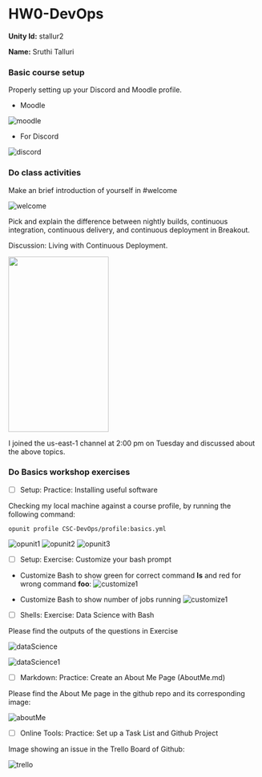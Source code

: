 # HW0-DevOps

**Unity Id:** stallur2

**Name:** Sruthi Talluri 

### Basic course setup


Properly setting up your Discord and Moodle profile.
* Moodle

![moodle](resources_imgs/Moodle.png)

* For Discord

![discord](resources_imgs/Discord.png)

### Do class activities

Make an brief introduction of yourself in #welcome

![welcome](resources_imgs/Welcome.png)

Pick and explain the difference between nightly builds, continuous integration, continuous delivery, and continuous deployment in Breakout.

Discussion: Living with Continuous Deployment.

<img src="resources_imgs/Discussion.png" width="200" height="350">

I joined the us-east-1 channel at 2:00 pm on Tuesday and discussed about the above topics. 

### Do Basics workshop exercises

* [ ] Setup: Practice: Installing useful software

Checking my local machine against a course profile, by running the following command:

```bash|{type:'command', tty:true}
opunit profile CSC-DevOps/profile:basics.yml
```

![opunit1](resources_imgs/opunit1.png)
![opunit2](resources_imgs/opunit2.png)
![opunit3](resources_imgs/opunit3.png)

* [ ] Setup: Exercise: Customize your bash prompt

* Customize Bash to show green for correct command **ls** and red for wrong command **foo**:
![customize1](resources_imgs/Customize_Bash.png)

* Customize Bash to show number of jobs running 
![customize1](resources_imgs/Customize_Bash2.png)

* [ ] Shells: Exercise: Data Science with Bash

Please find the outputs of the questions in Exercise

![dataScience](resources_imgs/Data_Science_Bash.png)

![dataScience1](resources_imgs/Data_Science_Bash2.png)

* [ ] Markdown: Practice: Create an About Me Page (AboutMe.md)

Please find the About Me page in the github repo and its corresponding image:

![aboutMe](resources_imgs/AboutMe.png)

* [ ] Online Tools: Practice: Set up a Task List and Github Project

Image showing an issue in the Trello Board of Github:

![trello](resources_imgs/Trello.png)







